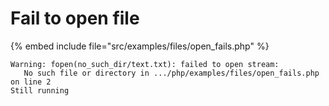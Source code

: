 # Fail to open file

{% embed include file="src/examples/files/open_fails.php" %}

```
Warning: fopen(no_such_dir/text.txt): failed to open stream:
   No such file or directory in .../php/examples/files/open_fails.php on line 2
Still running
```


